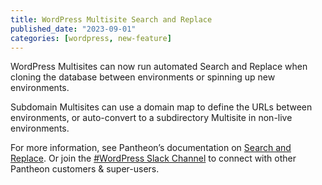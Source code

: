 ```yaml
---
title: WordPress Multisite Search and Replace
published_date: "2023-09-01"
categories: [wordpress, new-feature]
---
```

WordPress Multisites can now run automated Search and Replace when cloning the database between environments or spinning up new environments.

Subdomain Multisites can use a domain map to define the URLs between environments, or auto-convert to a subdirectory Multisite in non-live environments.

For more information, see Pantheon’s documentation on [Search and Replace](/guides/multisite/search-replace/). Or join the [#WordPress Slack Channel](http://slackin.pantheon.io) to connect with other Pantheon customers & super-users.
